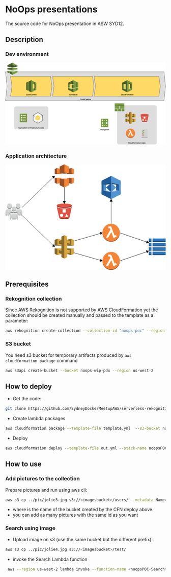 # NoOps presentations
The source code for NoOps presentation in ASW SYD12.

## Description
### Dev environment
![Env](images/env.png)

### Application architecture
![App](images/arch.png)

## Prerequisites
### Rekognition collection
Since [AWS Rekognition](https://aws.amazon.com/rekognition/) is not supported by [AWS CloudFormation](https://aws.amazon.com/cloudformation/) yet the collection should be created manually and passed to the template as a parameter:
```bash
aws rekognition create-collection --collection-id "noops-poc" --region us-west-2
```

### S3 bucket
You need s3 bucket for temporary artifacts produced by `aws cloudformation package` command
```bash
aws s3api create-bucket --bucket noops-wip-pdx --region us-west-2
```

## How to deploy
* Get the code:
```bash
git clone https://github.com/SydneyDockerMeetupAWS/serverless-rekognition.git
```

* Create lambda packages
```bash
aws cloudformation package --template-file template.yml  --s3-bucket noops-wip-pdx  --output-template-file out.yml
```

* Deploy
```bash
aws cloudformation deploy --template-file out.yml --stack-name noopsPOC --capabilities CAPABILITY_IAM --region us-west-2
```


## How to use
### Add pictures to the collection
Prepare pictures and run using aws cli:
```bash
aws s3 cp ../pic/jolie3.jpg s3://<imagesbucket>/users/ --metadata Name=Angelina,Surname=Jolie,id=whoknows@example.com
```
* where <imagesbucket> is the name of the bucket created by the CFN deploy above.
* you can add as many pictures with the same id as you want

### Search using image
* Upload image on s3 (use the same bucket but the different prefix):
```bash
aws s3 cp ../pic/jolie4.jpg s3://<imagesbucket>/test/
```
* invoke the Search Lambda function
```bash
 aws --region us-west-2 lambda invoke --function-name <noopsPOC-Search> --invocation-type RequestResponse --payload "{ \"bucket\": \"<imagesbucket>\", \"key\": \"test/jolie4.jpg\" }" test.txt
```
